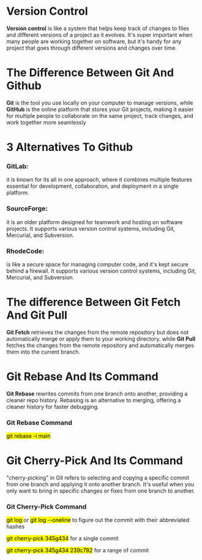 # Version Control

 **Version control** is like a system that helps keep track of changes to files and different versions of a project as it evolves. It's super important when many people are working together on software, but it's handy for any project that goes through different versions and changes over time.
 
# The Difference Between Git And Github

 **Git** is the tool you use locally on your computer to manage versions, while **GitHub** is the online platform that stores your Git projects, making it easier for multiple people to collaborate on the same project, track changes, and work together more seamlessly
# 3 Alternatives To Github

 ### GitLab:
  it is known for its all in one approach, where it combines multiple features essential for development, collaboration, and deployment in a single platform.
 ### SourceForge: 
  it is an older platform designed for teamwork and hosting on software projects. It supports various version control systems, including Git, Mercurial, and Subversion. 
 ### RhodeCode:
  is like a secure space for managing computer code, and it's kept secure behind a firewall. It supports various version control systems, including Git, Mercurial, and Subversion.

# The difference Between Git Fetch And Git Pull
 **Git Fetch** retrieves the changes from the remote repository but does not automatically merge or apply them to your working directory. while 
 **Git Pull** fetches the changes from the remote repository and automatically merges them into the current branch.
 
# Git Rebase And Its Command
 **Git Rebase** rewrites commits from one branch onto another, providing a cleaner repo history. Rebasing is an alternative to merging, offering a cleaner history for faster debugging.
 ### Git Rebase Command
  <mark>git rebase -i main</mark>

# Git Cherry-Pick And Its Command
 "cherry-picking" in Git refers to selecting and copying a specific commit from one branch and applying it onto another branch. It's useful when you only want to bring in specific changes or fixes from one branch to another.
  ### Git Cherry-Pick Command
  <mark>git log </mark> or <mark>git log --oneline</mark> to figure out the commit with their abbreviated hashes

  <mark>git cherry-pick 345g434</mark> for a single commit

  <mark>git cherry-pick 345g434 239c782</mark> for a range of commit

  











  


 






